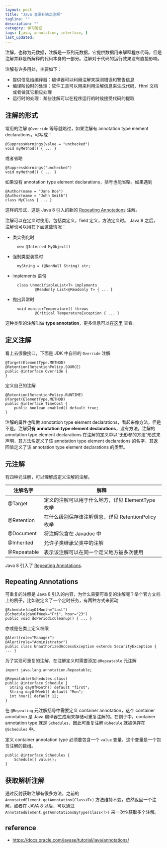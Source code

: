```yaml
---
layout: post
title: "Java 查漏补缺之注解"
tagline: ""
description: ""
category: 学习笔记
tags: [java, annotation, interface, ]
last_updated:
---
```


注解，也称为元数据，注解是一系列元数据，它提供数据用来解释程序代码，但是注解并非是所解释的代码本身的一部分。注解对于代码的运行效果没有直接影响。

注解有许多用处，主要如下：

- 提供信息给编译器：编译器可以利用注解来探测错误和警告信息
- 编译阶段时的处理：软件工具可以用来利用注解信息来生成代码、Html 文档或者做其它相应处理
- 运行时的处理：某些注解可以在程序运行的时候接受代码的提取

## 注解的形式
常用的注解 `@Override` 等等就略过，如果注解有 annotation type element declarations，可写成：

    @SuppressWarnings(value = "unchecked")
    void myMethod() { ... }

或者省略

    @SuppressWarnings("unchecked")
    void myMethod() { ... }

如果没有 annotation type element declarations，括号也能省略。如果遇到

    @Author(name = "Jane Doe")
    @Author(name = "John Smith")
    class MyClass { ... }

这样的形式，这是 Java 8 引入的新的 [Repeating Annotations](https://docs.oracle.com/javase/tutorial/java/annotations/repeating.html) 注解。

注解可以在定义时使用，包括类定义，field 定义，方法定义时。 Java 8 之后，注解也可以用在下面这些情况：

- 类实例化时

        new @Interned MyObject()

- 强制类型装换时

        myString = (@NonNull String) str;

- implements 语句

        class UnmodifiableList<T> implements
                @Readonly List<@Readonly T> { ... }

- 抛出异常时

        void monitorTemperature() throws
                @Critical TemperatureException { ... }

这种类型的注解叫做 **type annotation**，更多信息可以在[这里](https://docs.oracle.com/javase/tutorial/java/annotations/type_annotations.html) 查看。

## 定义注解
看上去很像接口，下面是 JDK 中自带的 `Override` 注解

    @Target(ElementType.METHOD)
    @Retention(RetentionPolicy.SOURCE)
    public @interface Override {
    }

定义自己的注解

    @Retention(RetentionPolicy.RUNTIME)
    @Target(ElementType.METHOD)
    public @interface TimeCost {
        public boolean enabled() default true;
    }

注解的属性也叫做 annotation type element declarations，看起来像方法，但是不是。注解**只有 annotation type element declarations**，没有方法。注解的 annotation type element declarations 在注解的定义中以“无形参的方法”形式来声明，其方法名定义了该 annotation type element declarations 的名字，其返回值定义了该 annotation type element declarations 的类型。

## 元注解
有四种元注解，可以理解成定义注解的注解。

注解名字 | 解释
-----|--------
@Target  | 定义的注解可以用于什么地方，详见 ElementType 枚举
@Retention | 在什么级别保存该注解信息，详见 RetentionPolicy 枚举
@Document | 将注解包含在 Javadoc 中
@Inherited | 允许子类继承父类中的注解
@Repeatable | 表示该注解可以在同一个定义地方被多次使用

Java 8 引入了 [Repeating Annotations](https://docs.oracle.com/javase/tutorial/java/annotations/repeating.html).

## Repeating Annotations
可重复的注解是 Java 8 引入的内容，为什么需要可重复的注解呢？举个官方文档上的例子，比如说定义了一个定时任务，有两种方式来驱动

    @Schedule(dayOfMonth="last")
    @Schedule(dayOfWeek="Fri", hour="23")
    public void doPeriodicCleanup() { ... }

亦或是在类上定义权限

    @Alert(role="Manager")
    @Alert(role="Administrator")
    public class UnauthorizedAccessException extends SecurityException { ... }

为了实现可重复的注解，在注解定义时需要添加 `@Repeatable` 元注解

    import java.lang.annotation.Repeatable;

    @Repeatable(Schedules.class)
    public @interface Schedule {
      String dayOfMonth() default "first";
      String dayOfWeek() default "Mon";
      int hour() default 12;
    }

在 `@Repeating` 元注解括号中需要定义 container annotation，这个 container annotation 是 Java 编译器生成用来存储可重复注解的。在例子中，container annotation type 就是 `Schedules`，因此可重复注解 `@Shedule` 就被保存在 `@Schedules` 中。

定义 container annotation type 必须要包含一个 `value` 变量，这个变量是一个包含注解的数组。

    public @interface Schedules {
        Schedule[] value();
    }

## 获取解析注解
通过反射获取注解有很多方法，之前的 `AnnotatedElement.getAnnotation(Class<T>)` 方法维持不变，依然返回一个注解。或者在 JAVA 8 以后，可以通过 `AnnotatedElement.getAnnotationsByType(Class<T>)` 来一次性获取多个注解。

## reference

- <https://docs.oracle.com/javase/tutorial/java/annotations/>
